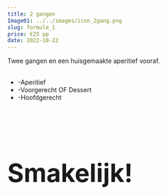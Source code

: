 ```yaml
---
title: 2 gangen
Image01: ../../images/icon_2gang.png
slug: formule_1
price: €25 pp
date: 2022-10-22
---
```

Twee gangen en een huisgemaakte aperitief vooraf.\
<br/> 

* \-A﻿peritief
* \-Voorgerecht O﻿F Dessert
* \-H﻿oofdgerecht
<br/>
<br/> 

  # **<H1>S﻿makelijk!</H1>**